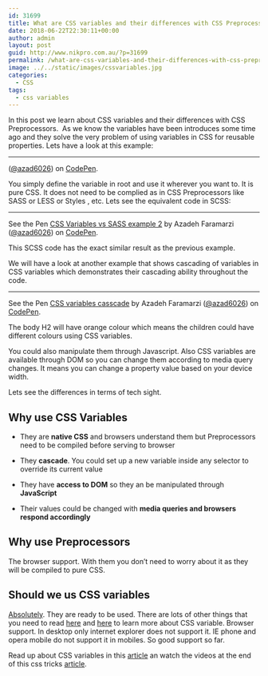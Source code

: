 ```yaml
---
id: 31699
title: What are CSS variables and their differences with CSS Preprocessors
date: 2018-06-22T22:30:11+00:00
author: admin
layout: post
guid: http://www.nikpro.com.au/?p=31699
permalink: /what-are-css-variables-and-their-differences-with-css-preprocessors/
image: ../../static/images/cssvariables.jpg
categories:
  - CSS
tags:
  - css variables
---
```

In this post we learn about CSS variables and their differences with CSS Preprocessors.  As we know the variables have been introduces some time ago and they solve the very problem of using variables in CSS for reusable properties. Lets have a look at this example:

* * *

<p class="codepen" data-height="265" data-theme-id="0" data-slug-hash="xzjydB" data-default-tab="css,result" data-user="azad6026" data-embed-version="2" data-pen-title="css varialbles example 1">
  (<a href="https://codepen.io/azad6026">@azad6026</a>) on <a href="https://codepen.io">CodePen</a>.
</p>



You simply define the variable in root and use it wherever you want to. It is pure CSS. It does not need to be complied as in CSS Preprocessors like SASS or LESS or Styles , etc. Lets see the equivalent code in SCSS:

* * *

<p class="codepen" data-height="265" data-theme-id="0" data-slug-hash="oydayg" data-default-tab="css,result" data-user="azad6026" data-embed-version="2" data-pen-title="CSS Variables vs SASS example 2">
  See the Pen <a href="https://codepen.io/azad6026/pen/oydayg/">CSS Variables vs SASS example 2</a> by Azadeh Faramarzi (<a href="https://codepen.io/azad6026">@azad6026</a>) on <a href="https://codepen.io">CodePen</a>.
</p>



This SCSS code has the exact similar result as the previous example.

We will have a look at another example that shows cascading of variables in CSS variables which demonstrates their cascading ability throughout the code.

* * *

<p class="codepen" data-height="265" data-theme-id="0" data-slug-hash="yEjRdQ" data-default-tab="css,result" data-user="azad6026" data-embed-version="2" data-pen-title="CSS variables casscade">
  See the Pen <a href="https://codepen.io/azad6026/pen/yEjRdQ/">CSS variables casscade</a> by Azadeh Faramarzi (<a href="https://codepen.io/azad6026">@azad6026</a>) on <a href="https://codepen.io">CodePen</a>.
</p>



The body H2 will have orange colour which means the children could have different colours using CSS variables.

You could also manipulate them through Javascript. Also CSS variables are available through DOM so you can change them according to media query changes. It means you can change a property value based on your device width. 

Lets see the differences in terms of tech sight.

## Why use CSS Variables 

  * They are **native CSS** and browsers understand them but Preprocessors need to be compiled before serving to browser

  * They **cascade**. You could set up a new variable inside any selector to override its current value 

  * They have **access to DOM** so they an be manipulated through **JavaScript**

  * Their values could be changed with **media queries and browsers respond accordingly**

## Why use Preprocessors

The browser support. With them you don&#8217;t need to worry about it as they will be compiled to pure CSS. 

## Should we us CSS variables

<a href="http://www.nikpro.com.au/css-grid-layouts-and-css-new-variables-should-we-get-started/" target="_blank" rel="noopener noreferrer">Absolutely</a>. They are ready to be used. There are lots of other things that you need to read <a href="https://csswizardry.com/2016/10/pragmatic-practical-progressive-theming-with-custom-properties/" target="_blank" rel="noopener noreferrer">here</a> and <a href="http://kizu.ru/en/fun/conditions-for-css-variables/" target="_blank" rel="noopener noreferrer">here</a> to learn more about CSS variable. Browser support. In desktop only internet explorer does not support it. IE phone and opera mobile do not support it in mobiles. So good support so far.

Read up about CSS variables in this <a href="https://medium.freecodecamp.org/everything-you-need-to-know-about-css-variables-c74d922ea855" target="_blank" rel="noopener noreferrer">article</a> an watch the videos at the end of this css tricks <a href="https://css-tricks.com/difference-between-types-of-css-variables/" target="_blank" rel="noopener noreferrer">article</a>.

&nbsp;

&nbsp;